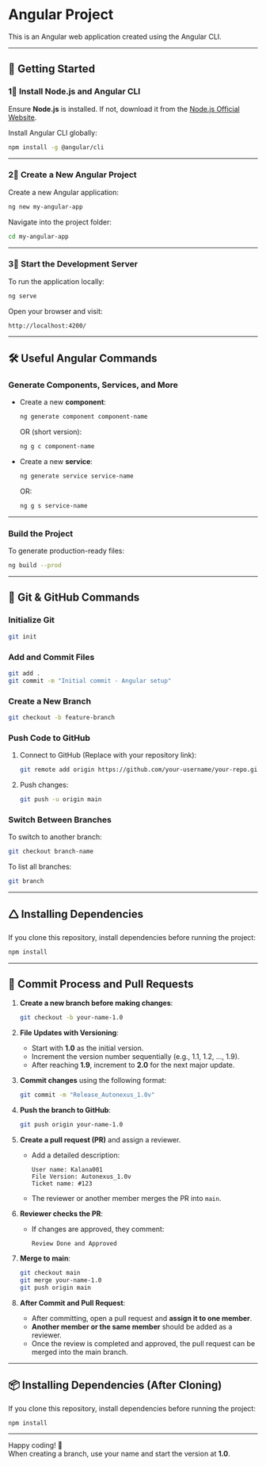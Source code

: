 # Angular Project  

This is an Angular web application created using the Angular CLI.

---

## 🚀 Getting Started  

### 1⃣ Install Node.js and Angular CLI  
Ensure **Node.js** is installed. If not, download it from the [Node.js Official Website](https://nodejs.org/).  

Install Angular CLI globally:  
```bash
npm install -g @angular/cli
```

---

### 2⃣ Create a New Angular Project  
Create a new Angular application:  
```bash
ng new my-angular-app
```

Navigate into the project folder:  
```bash
cd my-angular-app
```

---

### 3⃣ Start the Development Server  
To run the application locally:  
```bash
ng serve
```

Open your browser and visit:  
```
http://localhost:4200/
```

---

## 🛠 Useful Angular Commands  

### Generate Components, Services, and More  
- Create a new **component**:  
  ```bash
  ng generate component component-name
  ```
  OR (short version):  
  ```bash
  ng g c component-name
  ```

- Create a new **service**:  
  ```bash
  ng generate service service-name
  ```
  OR:  
  ```bash
  ng g s service-name
  ```

---

### Build the Project  
To generate production-ready files:  
```bash
ng build --prod
```

---

## 🌱 Git & GitHub Commands  

### Initialize Git  
```bash
git init
```

### Add and Commit Files  
```bash
git add .
git commit -m "Initial commit - Angular setup"
```

### Create a New Branch  
```bash
git checkout -b feature-branch
```

### Push Code to GitHub  
1. Connect to GitHub (Replace with your repository link):  
   ```bash
   git remote add origin https://github.com/your-username/your-repo.git
   ```
2. Push changes:  
   ```bash
   git push -u origin main
   ```

### Switch Between Branches  
To switch to another branch:  
```bash
git checkout branch-name
```

To list all branches:  
```bash
git branch
```

---

## 🛆 Installing Dependencies  
If you clone this repository, install dependencies before running the project:  
```bash
npm install
```

---

## 🔄 Commit Process and Pull Requests  

1. **Create a new branch before making changes**:  
   ```bash
   git checkout -b your-name-1.0
   ```

2. **File Updates with Versioning**:  
   - Start with **1.0** as the initial version.  
   - Increment the version number sequentially (e.g., 1.1, 1.2, …, 1.9).  
   - After reaching **1.9**, increment to **2.0** for the next major update.  

3. **Commit changes** using the following format:  
   ```bash
   git commit -m "Release_Autonexus_1.0v"
   ```

4. **Push the branch to GitHub**:  
   ```bash
   git push origin your-name-1.0
   ```

5. **Create a pull request (PR)** and assign a reviewer.  
   - Add a detailed description:  
     ```
     User name: Kalana001  
     File Version: Autonexus_1.0v  
     Ticket name: #123  
     ```
   - The reviewer or another member merges the PR into `main`.

6. **Reviewer checks the PR**:  
   - If changes are approved, they comment:  
     ```
     Review Done and Approved
     ```  

7. **Merge to main**:  
   ```bash
   git checkout main
   git merge your-name-1.0
   git push origin main
   ```

8. **After Commit and Pull Request**:  
   - After committing, open a pull request and **assign it to one member**.  
   - **Another member or the same member** should be added as a reviewer.  
   - Once the review is completed and approved, the pull request can be merged into the main branch.  

---

## 📦 Installing Dependencies (After Cloning)  
If you clone this repository, install dependencies before running the project:  
```bash
npm install
```

---

Happy coding! 🚀  
When creating a branch, use your name and start the version at **1.0**.